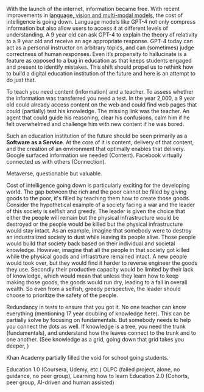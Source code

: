 With the launch of the internet, information became free. With recent improvements in [language, vision and multi-modal models](https://openai.com/research/overview), the cost of intelligence is going down. 
Language models like GPT-4 not only compress information but also allow users to access it at different levels of understanding. 
A 9 year old can ask GPT-4 to explain the theory of relativity to a 9 year old and receive an age appropriate response. 
GPT-4 today can act as a personal instructor on arbitrary topics, and can (sometimes) judge correctness of human responses. 
Even it’s propensity to hallucinate is a feature as opposed to a bug in education as that keeps students engaged and present 
to identify mistakes. This shift should propel us to rethink how to build a digital education institution of the future 
and here is an attempt to do just that. 

To teach you need content (information) and a teacher. To assess whether the information was transferred you need a test. 
In the year 2,000, a 9 year old could already access content on the web and 
could find web pages that could (partially) test his knowledge. 
The missing link was the teacher. 
An agent that could guide his reasoning, clear his confusions, calm him if he felt overwhelmed and challenge him 
with new content if he was bored.

Such an education institution of the future should be seen primarily as a **Software as a Service**. At the core of it is content, delivery of that content, and the creation of an environment that optimally enables that delivery. Google surfaced information we needed (Content). Facebook virtually connected us with others (Connection). 

Metaverse, questionable but valuable. 

Cost of intelligence going down is particularly exciting for the developing world. The gap between the rich and the poor cannot be filled by giving goods to the poor, it's filled by teaching them how to create those goods. Consider the hypothetical example of a society facing a war and the leader of this society is selfish and greedy. The leader is given the choice that either the people will remain but the physical infrastructure would be destroyed or the people would be killed but the physical infrastructure would stay intact. As an example, imagine that somebody were to destroy an industralized society to dust while leaving its people alive. Those people would build that society back based on their individual and societal knowledge. However, imagine that all the people in that society got killed while the physical goods and infrastrture remained intact. A new people would took over, but they would find it harder to reverse engineer the goods they use. Secondly their productive capacity would be limited by their lack of knowledge, which would mean that unless they learn how to keep making those goods, the goods would run dry, leading to a fall in overall wealth. So even from a selfish, greedy perspective, the leader should choose to prioritize the safety of the people. 

Redundancy in tests to ensure that you got it. 
No one teacher can know everything (mentioning 17 year doubling of knowledge here). 
This can be partially solve by focusing on fundamentals. 
But somebody needs to help you connect the dots as well. 
If knowledge is a tree, you need the trunk (fundamentals), 
and understand how the leaves connect to the trunk and to one another. 
(See knowledge as a grid, going down that grid takes you deeper, ) 

Khan Academy partially filled the void for school going students. 

Education 1.0 (Coursera, Udemy, etc.)
OLPC (failed project, alone, no guidance, no peer group), 
Learning how to learn
Education 2.0 (Cohorts, peer group, AI-driven and human assisted)


